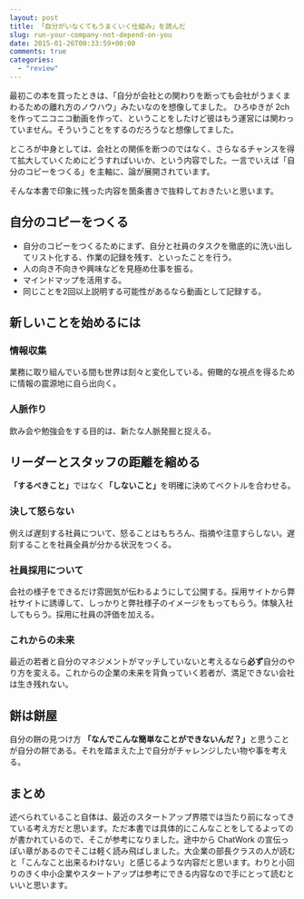 ```yaml
---
layout: post
title: 「自分がいなくてもうまくいく仕組み」を読んだ
slug: run-your-company-not-depend-on-you
date: 2015-01-26T00:33:59+00:00
comments: true
categories:
  - "review"
---
```


最初この本を買ったときは、「自分が会社との関わりを断っても会社がうまくまわるための離れ方のノウハウ」みたいなのを想像してました。
ひろゆきが 2ch を作ってニコニコ動画を作って、ということをしたけど彼はもう運営には関わっていません。そういうことをするのだろうなと想像してました。

ところが中身としては、会社との関係を断つのではなく、さらなるチャンスを得て拡大していくためにどうすればいいか、という内容でした。一言でいえば「自分のコピーをつくる」を主軸に、論が展開されています。

そんな本書で印象に残った内容を箇条書きで抜粋しておきたいと思います。

## 自分のコピーをつくる
<ul>
<li>
自分のコピーをつくるためにまず、自分と社員のタスクを徹底的に洗い出してリスト化する、作業の記録を残す、といったことを行う。
</li>
<li>
人の向き不向きや興味などを見極め仕事を振る。
</li>
<li>
マインドマップを活用する。
</li>
<li>
同じことを2回以上説明する可能性があるなら動画として記録する。
</li>
</ul>

## 新しいことを始めるには
### 情報収集
業務に取り組んでいる間も世界は刻々と変化している。俯瞰的な視点を得るために情報の震源地に自ら出向く。

### 人脈作り
飲み会や勉強会をする目的は、新たな人脈発掘と捉える。

## リーダーとスタッフの距離を縮める
<strong>「するべきこと」</strong>ではなく<strong>「しないこと」</strong>を明確に決めてベクトルを合わせる。

### 決して怒らない
例えば遅刻する社員について、怒ることはもちろん、指摘や注意すらしない。遅刻することを社員全員が分かる状況をつくる。

### 社員採用について
会社の様子をできるだけ雰囲気が伝わるようにして公開する。採用サイトから弊社サイトに誘導して、しっかりと弊社様子のイメージをもってもらう。体験入社してもらう。採用に社員の評価を加える。

### これからの未来
最近の若者と自分のマネジメントがマッチしていないと考えるなら<strong>必ず</strong>自分のやり方を変える。これからの企業の未来を背負っていく若者が、満足できない会社は生き残れない。

## 餅は餅屋
自分の餅の見つけ方
<strong>「なんでこんな簡単なことができないんだ？」</strong>と思うことが自分の餅である。それを踏まえた上で自分がチャレンジしたい物や事を考える。

## まとめ
述べられていること自体は、最近のスタートアップ界隈では当たり前になってきている考え方だと思います。ただ本書では具体的にこんなことをしてるよってのが書かれているので、そこが参考になりました。途中から ChatWork の宣伝っぽい章があるのでそこは軽く読み飛ばしました。大企業の部長クラスの人が読むと「こんなこと出来るわけない」と感じるような内容だと思います。わりと小回りのきく中小企業やスタートアップは参考にできる内容なので手にとって読むといいと思います。
